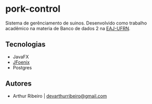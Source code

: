 # pork-control

Sistema de gerênciamento de suinos. Desenvolvido como trabalho acadêmico na materia de Banco de dados 2 na [EAJ-UFRN](http://www.eaj.ufrn.br).

## Tecnologias

  * JavaFX
  * [JFoenix](https://github.com/jfoenixadmin/JFoenix)
  * Postgres

## Autores

* Arthur Ribeiro | devarthurribeiro@gmail.com
